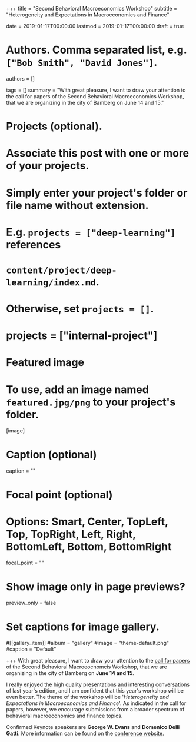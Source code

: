 +++
title = "Second Behavioral Macroeconomics Workshop"
subtitle = "Heterogeneity and Expectations in Macroeconomics and Finance"

date = 2019-01-17T00:00:00
lastmod = 2019-01-17T00:00:00
draft = true

# Authors. Comma separated list, e.g. `["Bob Smith", "David Jones"]`.
authors = []

tags = []
summary = "With great pleasure, I want to draw your attention to the call for papers of the Second Behavioral Macroeconomics Workshop, that we are organizing  in the city of Bamberg on June 14 and 15."

# Projects (optional).
#   Associate this post with one or more of your projects.
#   Simply enter your project's folder or file name without extension.
#   E.g. `projects = ["deep-learning"]` references
#   `content/project/deep-learning/index.md`.
#   Otherwise, set `projects = []`.
# projects = ["internal-project"]

# Featured image
# To use, add an image named `featured.jpg/png` to your project's folder.
[image]
  # Caption (optional)
  caption = ""

  # Focal point (optional)
  # Options: Smart, Center, TopLeft, Top, TopRight, Left, Right, BottomLeft, Bottom, BottomRight
  focal_point = ""

  # Show image only in page previews?
  preview_only = false

# Set captions for image gallery.

#[[gallery_item]]
#album = "gallery"
#image = "theme-default.png"
#caption = "Default"

+++
With great pleasure, I want to draw your attention to the  <a href="https://www.uni-bamberg.de/fileadmin/060322/Promotionskolleg_Makrooekonomik/Bamberg2019_Call_for_Papers.pdf">call for papers</a> of the Second Behavioral Macroeocnomcis Workshop, that we are organizing  in the city of Bamberg on <b>June 14 and 15</b>.

I really enjoyed the high quality presentations and interesting conversations of last year's edition, and I am confident that this year's workshop will be even better. The theme of the workshop will be '<i>Heterogeneity and Expectations in Macroeconomics and Finance</i>'. As indicated in the call for papers, however, we encourage submissions from a broader spectrum of behavioral macroeconomics and finance topics.

Confirmed Keynote speakers are <b>George W. Evans</b> and <b>Domenico Delli Gatti</b>. More information can be found on the  <a href="https://www.uni-bamberg.de/en/bamberg-graduate-schools-promotionsprogramme/promotionskolleg-makrooekonomik/events/second-behavioral-macroeconomics-workshop/">conference website</a>.

